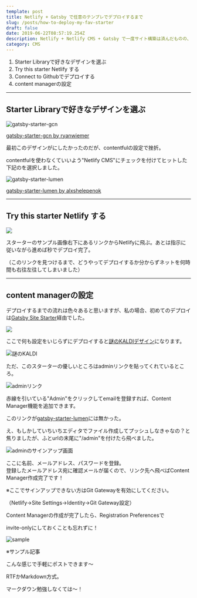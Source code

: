 ```yaml
---
template: post
title: Netlify + Gatsby で任意のテンプレでデプロイするまで
slug: /posts/how-to-deploy-my-fav-starter
draft: false
date: 2019-06-22T08:57:19.254Z
description: Netlify + Netlify CMS + Gatsby で一度サイト構築は済んだものの、好みのデザインのテンプレでデプロイし直した備忘録。
category: CMS
---
```

1. Starter Libraryで好きなデザインを選ぶ
2. Try this starter Netlify する
3. Connect to Githubでデプロイする
4. content managerの設定

- - -

## **Starter Libraryで好きなデザインを選ぶ**

![](/media/676a4064c65c6241491c7cec0fdfe45e.png "gatsby-starter-gcn")

[gatsby-starter-gcn by ryanwiemer](https://www.gatsbyjs.org/starters/ryanwiemer/gatsby-starter-gcn/)

最初このデザインがにしたかったのだが、contentfulの設定で挫折。  

contentfulを使わなくていいよう"Netlify CMS"にチェックを付けてヒットした下記のを選択しました。

![](/media/67579028d94db53a0e7cac5403204efa.png "gatsby-starter-lumen")

[gatsby-starter-lumen by alxshelepenok](https://www.gatsbyjs.org/starters/alxshelepenok/gatsby-starter-lumen/)

- - -

## Try this starter Netlify する

![](/media/trythisstarter.png)

スターターのサンプル画像右下にあるリンクからNetlifyに飛ぶ。あとは指示に従いながら進めば秒でデプロイ完了。

（このリンクを見つけるまで、どうやってデプロイするか分からずネットを何時間も右往左往してしまいました）

- - -

## content managerの設定

デプロイするまでの流れは色々あると思いますが、私の場合、初めてのデプロイは[Gatsby Site Starter](https://www.netlifycms.org/docs/start-with-a-template/)経由でした。

![](/media/スクリーンショット-2019-06-22-18.56.53.png)

ここで何も設定をいじらずにデプロイすると[謎のKALDIデザイン](https://www.gatsbyjs.org/starters/netlify-templates/gatsby-starter-netlify-cms/)になります。

![](/media/7b045e345369cdbae5e6d6b1035fb864.png "謎のKALDI")

ただ、このスターターの優しいところはadminリンクを貼ってくれているところ。

![](/media/スクリーンショット-2019-06-22-18.46.36.png "adminリンク")

赤線を引いている"Admin"をクリックしてemailを登録すれば、Content Manager機能を追加できます。

このリンクが[gatsby-starter-lumen](https://www.gatsbyjs.org/starters/alxshelepenok/gatsby-starter-lumen/)には無かった。  

え、もしかしていちいちエディタでファイル作成してプッシュしなきゃなの？と焦りましたが、ふとurlの末尾に"/admin"を付けたら飛べました。  

![adminのサインアップ画面](/media/スクリーンショット-2019-06-22-17.54.43.png)

ここに名前、メールアドレス、パスワードを登録。\
登録したメールアドレス宛に確認メールが届くので、リンク先へ飛べばContent Manager作成完了です！

※ここでサインアップできない方はGit Gatewayを有効にしてください。

（Netlify→Site Settings→Identity→Git Gateway設定）



Content Managerの作成が完了したら、Registration Preferencesで

invite-onlyにしておくことも忘れずに！

![](/media/スクリーンショット-2019-06-22-19.35.17.png "sample")

※サンプル記事

こんな感じで手軽にポストできます〜

RTFかMarkdown方式。

マークダウン勉強しなくては〜！
